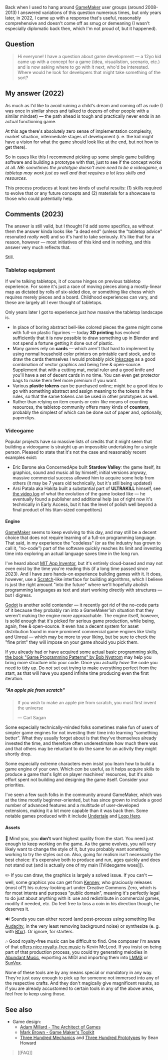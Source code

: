 ---
---

Back when I used to hang around [GameMaker](https://gamemaker.io/) user groups (around 2008-2013) I answered variations of this question numerous times, but only years later, in 2022, I came up with a response that's useful, reasonably comprehensive and doesn't come off as smug or demeaning (I wasn't especially diplomatic back then, which I'm not proud of, but it happened).

## Question

> Hi everyone! I have a question about game development — a 12yo kid came up with a concept for a game (idea, visualistion, scenario, etc.) and is now asking where to go with it next, who'd be interested. Where would he look for developers that might take something of the sort?

## My answer (2022)

As much as I'd like to avoid ruining a child's dream and coming off as rude (I was once in similar shoes and talked to dozens of other people with a similar mindset) — the path ahead is tough and practically never ends in an actual functioning game.

At this age there's absolutely zero sense of implementation complexity, market situation, intermediate stages of development (i. e. the kid might have a vision for what the game should look like at the end, but not how to get there).

So in cases like this I recommend picking up some simple game building software and building a prototype with that, just to see if the concept works at all. _NB: sometimes the prototype doesn't even need to be a videogame, a tabletop may work just as well and that requires a lot less skills and resources._

This process produces at least two kinds of useful results: (1) skills required to evolve that or any future concepts and (2) materials for a showcase to those who could potentially help.

## Comments (2023)

The answer is still valid, but I thought I'd add some specifics, as without them the answer kinda looks like "a dead end" (unless the "tabletop advice" resonated _really_ well) and so it's hard to take seriously. It's like that for a reason, however — most initiatives of this kind end in nothing, and this answer very much reflects that.

Still.

### Tabletop equipment

If we're talking tabletops, it of course hinges on previous tabletop experience. For some it's just a race of moving pieces along a mostly-linear map as dictated by rolls of six-sided dice, or something like chess which requires merely pieces and a board. Childhood experiences can vary, and these are largely all I ever thought of tabletops.

Only years later I got to experience just how massive the tabletop landscape is.

- In place of boring abstract bell-like colored pieces the game might come with full-on plastic figurines — today **3D printing** has evolved sufficiently that it is now possible to draw something up in Blender and not spend a fortune getting it done out of plastic.
- Many games rely on **cards** — which aren't that hard to implement by using normal household color printers on printable card stock, and to draw the cards themselves I would probably pick [Inkscape](https://inkscape.org/) as a good combination of vector graphics and being free & open-source. Supplement that with a cutting mat, metal ruler and a good knife and you'll have a set of decent cards in no time. You can even get protector bags to make them feel more premium if you want.
- Various **plastic tokens** can be purchased online; might be a good idea to go with something abstract and assign meaning to the tokens in the rules, so that the same tokens can be used in other prototypes as well.
- Rather than relying on item counts or coin-like means of counting resources, the tabletop community offers many kinds of **counters**, probably the simplest of which can be done out of paper and, optionally, paperclips.

### Videogame

Popular projects have so massive lists of credits that it might seem that building a videogame is straight up an impossible undertaking for a single person. Pleased to state that it's not the case and reasonably recent examples exist:

- Eric Barone aka ConcernedApe built **Stardew Valley**: the game itself, its graphics, sound and music all by himself; initial versions anyway, massive commercial success allowed him to acquire some help from others (it may be 7 years old technically, but it's still being updated)
- Arsi Patala aka Hakita built a substantial part of **ULTRAKILL** himself, see [the video log](https://www.youtube.com/playlist?list=PLFG57rtsH8Jso3qfd5eO6egyBtW3nyvir) of what the evolution of the game looked like — he eventually found a publisher and additional help (as of right now it's technically in Early Access, but it has the level of polish well beyond a final product of his titan-sized competitors)

#### Engine

[GameMaker](https://gamemaker.io/) seems to keep evolving to this day, and may still be a decent choice that does not require learning of a full-on programming language. That said, in my experience the "codeless" (or as the industry has grown to call it, "no-code") part of the software quickly reaches its limit and investing time into exploring an actual language saves time in the long run.

I've heard about [MIT App Inventor](https://appinventor.mit.edu/), but it's entirely cloud-based and may not even exist by the time you're reading this (if a long time passed since 2023). And I have zero hands-on experience building games with it. It does, however, use a [Scratch](https://scratch.mit.edu/)-like interface for building algorithms, which I believe is just the right amount "into the future" where we'll hopefully abolish programming languages as text and start working directly with structures — but I digress.

[Godot](https://godotengine.org/) is another solid contender — it recently got rid of the no-code parts of it because they probably ran into a GameMaker'ish situation that they weren't making the engine more approachable. The engine itself, however, is solid enough that it's picked for serious game production, while being, again, free & open-source. It even has a decent system for asset distribution found in more prominent commercial game engines like Unity and Unreal — which may be more to your liking, but be sure to check the "fine print" they will impose on your game should you pick them.

If you already had or have acquired some actual basic programming skills, [the book "Game Programming Patterns" by Bob Nystrom](https://gameprogrammingpatterns.com/) may help you bring more structure into your code. Once you actually *have* the code you need to tidy up. Do *not* set out trying to make everything perfect from the start, as that will have you spend infinite time producing even the first iteration.

##### "An apple pie from scratch"

> If you wish to make an apple pie from scratch, you must first invent the universe
>
> — Carl Sagan

Some especially technically-minded folks sometimes make fun of users of simpler game engines for not investing their time into learning "something better". What they usually forget about is that they've themselves already invested the time, and therefore often underestimate how much there was and that others may be reluctant to do the same for an activity they might shortly drop.

Some especially extreme characters even insist you learn how to build a game engine of your own. Which _can_ be useful, as it helps acquire skills to produce a game that's light on player machines' resources, but it's also effort spent not building and designing the game itself. Consider your priorities.

I've seen a few such folks in the community around GameMaker, which was at the time mostly beginner-oriented, but has since grown to include a good number of advanced features and a multitude of user-developed extensions, making it a lot more capable than it was back then. Some notable games produced with it include [Undertale](https://undertale.com/) and [Loop Hero](https://loophero.com/).

#### Assets

🧠 Mind you, you **don't** want highest quality from the start. You need just enough to keep working on the game. As the game evolves, you will very likely want to change the style of it, but you probably want something working to try the styles out on. Also, going for realism isn't necessarily the best choice: it's expensive both to produce and run, ages quickly and does not stand out (and is actually one of my main [[Videogame woes]]).

✏️ If you can draw, the graphics is largely a solved issue. If you can't — well, some graphics you can get from [Kenney](https://kenney.nl/), who graciously releases (most of?) his cutesy-looking art under Creative Commons Zero, which is for most intents and purposes "public domain", meaning it's perfectly legal to do just about anything with it: use and redistribute in commercial games, modify if needed, etc. Do feel free to toss a coin in his direction though, he deserves it.

🔊 Sounds you can either record (and post-process using something like [Audacity](https://www.audacityteam.org/download/), in the very least removing background noise) or synthesize (e. g. with [Bfxr](https://www.bfxr.net/)). Or ignore, for starters.

🎶 Good royalty-free music can be difficult to find. One composer I'm aware of that [offers nice royalty-free music](https://incompetech.com/music/royalty-free/music.html) is Kevin McLeod. If you insist on being part of that production process, you could try generating melodies in [Abundant Music](https://pernyblom.github.io/abundant-music/), exporting as MIDI and importing them into [LMMS](https://lmms.io/) or [SunVox](https://www.warmplace.ru/soft/sunvox/).

None of these tools are by any means special or mandatory in any way. They're just easy enough to pick up for someone not immersed into any of the respective crafts. And they don't magically give magnificent results, so if you are already accustomed to certain tools in any of the above areas, feel free to keep using those.

## See also

- Game design:
  - [Adam Millard - The Architect of Games](https://www.youtube.com/@ArchitectofGames)
  - [Mark Brown - Game Maker's Toolkit](https://www.youtube.com/@GMTK)
  - [Three Hundred Mechanics](https://www.squidi.net/three/) and [Three Hundred Prototypes](https://www.squidi.net/threep/) by Sean Howard

> [[FAQ]]
